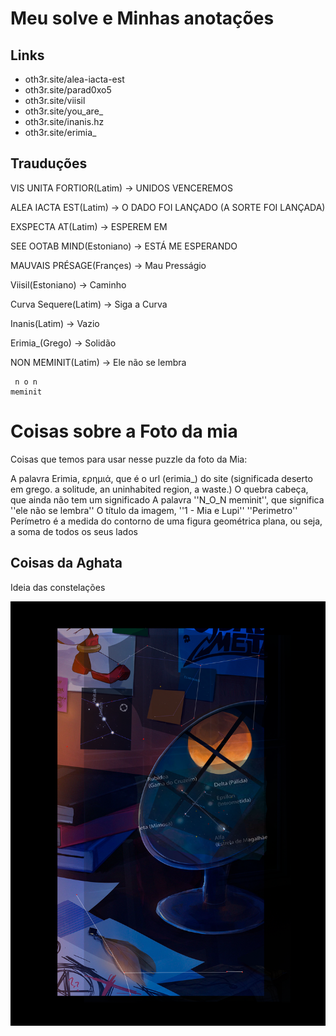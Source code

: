 # Meu solve e Minhas anotações

## Links
* oth3r.site/alea-iacta-est
* oth3r.site/parad0xo5
* oth3r.site/viisil
* oth3r.site/you_are_
* oth3r.site/inanis.hz
* oth3r.site/erimia_

## Trauduções
VIS UNITA FORTIOR(Latim) -> UNIDOS VENCEREMOS

ALEA IACTA EST(Latim) -> O DADO FOI LANÇADO (A SORTE FOI LANÇADA)

EXSPECTA AT(Latim) -> ESPEREM EM

SEE OOTAB MIND(Estoniano) -> ESTÁ ME ESPERANDO

MAUVAIS PRÉSAGE(Françes) -> Mau Presságio

Viisil(Estoniano) -> Caminho

Curva Sequere(Latim) -> Siga a Curva

Inanis(Latim) -> Vazio

Erimia_(Grego) -> Solidão

NON MEMINIT(Latim) -> Ele não se lembra


```
 n o n 
meminit
```


# Coisas sobre a Foto da mia
Coisas que temos para usar nesse puzzle da foto da Mia:

A palavra Erimia, ερημιά, que é o url (erimia_) do site (significada deserto em grego. a solitude, an uninhabited region, a waste.)
O quebra cabeça, que ainda não tem um significado
A palavra ''N_O_N meminit'', que significa ''ele não se lembra''
O título da imagem, ''1 - Mia e Lupi''
''Perimetro'' Perímetro é a medida do contorno de uma figura geométrica plana, ou seja, a soma de todos os seus lados

## Coisas da Aghata

Ideia das constelações

![Constelações](./Redes/edits/constelacoes.png)

